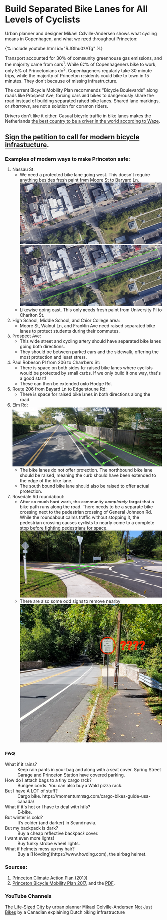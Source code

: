 # Build Separated Bike Lanes for All Levels of Cyclists

Urban planner and designer Mikael Colville-Andersen shows what cycling means in Copenhagen, and what we need throughout Princeton:

{% include youtube.html id="RJGIhu02ATg" %}

Transport accounted for 30% of community greenhouse gas emissions, and the majority came from cars<sup>1</sup>. While 62% of Copenhageners bike to work, only 5% of Princetonians do<sup>2</sup>. Copenhageners regularly take 30 minute trips, while the majority of Princeton residents could bike to town in 15 minutes. They don't because of missing infrastructure.


The current Bicycle Mobility Plan recommends "Bicycle Boulevards" along roads like Prospect Ave, forcing cars and bikes to dangerously share the road instead of building separated raised bike lanes. Shared lane markings, or *sharrows*, are not a solution for common riders.

Drivers don't like it either. Casual bicycle traffic in bike lanes makes the Netherlands [the best country to be a driver in the world according to Waze](https://dailyhive.com/vancouver/best-place-in-the-world-to-be-a-driver-netherlands).

## [Sign the petition to call for modern bicycle infrastucture](https://www.change.org).

### Examples of modern ways to make Princeton safe:

1. Nassau St:
   * We need a protected bike lane going west. This doesn't require anything besides fresh paint from Moore St to Baryard Ln.
   ![Nassau](/assets/Nassau_satellite.png)
   ![Nassau_drawing](/assets/Nassau_satellite_drawing.png)
   * Likewise going east. This only needs fresh paint from University Pl to Charlton St.
2. High School, Middle School, and Chior College area:
   * Moore St, Walnut Ln, and Franklin Ave need raised separated bike lanes to protect students during their commutes.
3. Prospect Ave:
   * This wide street and cycling artery should have separated bike lanes going both directions.
   * They should be between parked cars and the sidewalk, offering the most protection and least stress.
4. Paul Robeson Pl from 206 to Chambers St:
   * There is space on both sides for raised bike lanes where cyclists would be protected by small curbs. If we only build it one way, that's a good start!
   * These can then be extended onto Hodge Rd.
5. Route 206 from Bayard Ln to Edgerstoune Rd:
   * There is space for raised bike lanes in both directions along the road.
6. Elm Rd:
   ![Elm](/assets/Elm_bike_lane_drawing.png)
   * The bike lanes do not offer protection. The northbound bike lane should be raised, meaning the curb should have been extended to the edge of the bike lane.
   * The south bound bike lane should also be raised to offer actual protection.
7. Rosedale Rd roundabout:
   * After so much hard work, the community *completely* forgot that a bike path runs along the road. There needs to be a separate bike crossing next to the pedestrian crossing of General Johnson Rd. While the roundabout calms traffic without stopping it, the pedestrian crossing causes cyclists to nearly come to a complete stop before fighting pedestrians for space.
   ![Rosedale](/assets/Rosedale_roundabout_drawing.jpg)
   * There are also some odd signs to remove nearby
   ![stupid_sign](/assets/stupid_sign.jpg)

### FAQ
<dl>
  <dt>What if it rains?</dt>
  <dd>Keep rain pants in your bag and along with a seat cover. Spring Street Garage and Princeton Station have covered parking.</dd>
  
  <dt>How do I attach bags to a tiny cargo rack?</dt>
  <dd>Bungee cords. You can also buy a Wald pizza rack.</dd>

  <dt>But I have A LOT of stuff?</dt>
  <dd>Cargo bike. https://momentummag.com/cargo-bikes-guide-usa-canada/</dd>
  
  <dt>What if it's hot or I have to deal with hills?</dt>
  <dd>E-bike.</dd>  
  
  <dt>But winter is cold?</dt>
  <dd>It’s colder (and darker) in Scandinavia.</dd>

  <dt>But my backpack is dark?</dt>
  <dd>Buy a cheap reflective backpack cover.</dd>
  
  <dt>I want even more lights!</dt>
  <dd>Buy funky strobe wheel lights.</dd>
  
  <dt>What if helmets mess up my hair?</dt>
  <dd>Buy a [Hövding](https://www.hovding.com), the airbag helmet.</dd>
</dl>


### Sources:
1. [Princeton Climate Action Plan (2019)](https://www.sustainableprinceton.org/wordpress/wp-content/uploads/2019/11/princeton-climate-action-plan-report.pdf)
2. [Princeton Bicycle Mobility Plan 2017](https://www.princetonnj.gov/658/Bicycle-MobilityStudy), and the [PDF](https://www.princetonnj.gov/DocumentCenter/View/1695/2017-Princeton-Bicycle-Mobility-Plan-PDF).

### YouTube Channels
[The Life-Sized City](https://www.youtube.com/c/TheLifeSizedCity) by urban planner Mikael Colville-Andersen
[Not Just Bikes](https://www.youtube.com/c/NotJustBikes) by a Canadian explaining Dutch biking infrastructure
